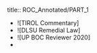 title:: ROC_Annotated/PART_1

- ![TIROL Commentary]
- ![DLSU Remedial Law]
- ![UP BOC Reviewer 2020]
-